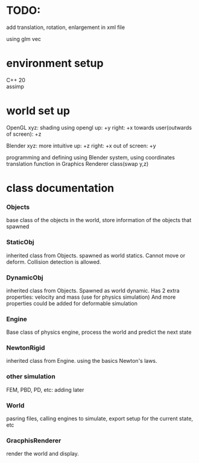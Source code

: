 
# TODO:
add translation, rotation, enlargement in xml file

using glm vec
# environment setup
C++ 20\
assimp 

# world set up

OpenGL xyz: shading using opengl
up: +y
right: +x
towards user(outwards of screen): +z

Blender xyz: more intuitive
up: +z
right: +x
out of screen: +y

programming and defining using Blender system,
using coordinates translation function in Graphics Renderer class(swap y,z)

# class documentation

### Objects

base class of the objects in the world, store information of the objects that spawned

### StaticObj

inherited class from Objects. spawned as world statics. Cannot move or deform. 
Collision detection is allowed.

### DynamicObj

inherited class from Objects. Spawned as world dynamic. 
Has 2 extra properties: velocity and mass (use for physics simulation)
And more properties could be added for deformable simulation

### Engine

Base class of physics engine, process the world and predict the next state

### NewtonRigid

inherited class from Engine. using the basics Newton's laws.

### other simulation

FEM, PBD, PD, etc: adding later

### World

pasring files, calling engines to simulate, export setup for the current state, etc

### GracphisRenderer

render the world and display.